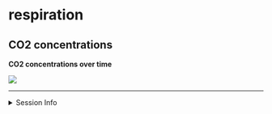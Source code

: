 respiration
================

## CO2 concentrations

**CO2 concentrations over time**

![](images/fticr_markdown/conc-1.png)<!-- -->

-----

<details>

<summary>Session Info</summary>

date run: 2020-07-12

    #> R version 4.0.1 (2020-06-06)
    #> Platform: x86_64-apple-darwin17.0 (64-bit)
    #> Running under: macOS Mojave 10.14.6
    #> 
    #> Matrix products: default
    #> BLAS:   /Library/Frameworks/R.framework/Versions/4.0/Resources/lib/libRblas.dylib
    #> LAPACK: /Library/Frameworks/R.framework/Versions/4.0/Resources/lib/libRlapack.dylib
    #> 
    #> locale:
    #> [1] en_US.UTF-8/en_US.UTF-8/en_US.UTF-8/C/en_US.UTF-8/en_US.UTF-8
    #> 
    #> attached base packages:
    #> [1] stats     graphics  grDevices utils     datasets  methods   base     
    #> 
    #> other attached packages:
    #>  [1] lubridate_1.7.9 forcats_0.5.0   stringr_1.4.0   dplyr_1.0.0    
    #>  [5] purrr_0.3.4     readr_1.3.1     tidyr_1.1.0     tibble_3.0.1   
    #>  [9] ggplot2_3.3.2   tidyverse_1.3.0 here_0.1       
    #> 
    #> loaded via a namespace (and not attached):
    #>  [1] tidyselect_1.1.0 xfun_0.15        haven_2.3.1      lattice_0.20-41 
    #>  [5] colorspace_1.4-1 vctrs_0.3.1      generics_0.0.2   htmltools_0.5.0 
    #>  [9] yaml_2.2.1       blob_1.2.1       rlang_0.4.6      pillar_1.4.4    
    #> [13] glue_1.4.1       withr_2.2.0      DBI_1.1.0        dbplyr_1.4.4    
    #> [17] modelr_0.1.8     readxl_1.3.1     lifecycle_0.2.0  munsell_0.5.0   
    #> [21] gtable_0.3.0     cellranger_1.1.0 rvest_0.3.5      evaluate_0.14   
    #> [25] labeling_0.3     knitr_1.28       fansi_0.4.1      broom_0.5.6     
    #> [29] Rcpp_1.0.4.6     scales_1.1.1     backports_1.1.8  jsonlite_1.6.1  
    #> [33] farver_2.0.3     fs_1.4.1         hms_0.5.3        digest_0.6.25   
    #> [37] stringi_1.4.6    grid_4.0.1       rprojroot_1.3-2  cli_2.0.2       
    #> [41] tools_4.0.1      magrittr_1.5     crayon_1.3.4     pkgconfig_2.0.3 
    #> [45] ellipsis_0.3.1   xml2_1.3.2       reprex_0.3.0     assertthat_0.2.1
    #> [49] rmarkdown_2.3    httr_1.4.1       rstudioapi_0.11  R6_2.4.1        
    #> [53] nlme_3.1-148     compiler_4.0.1

</details>
